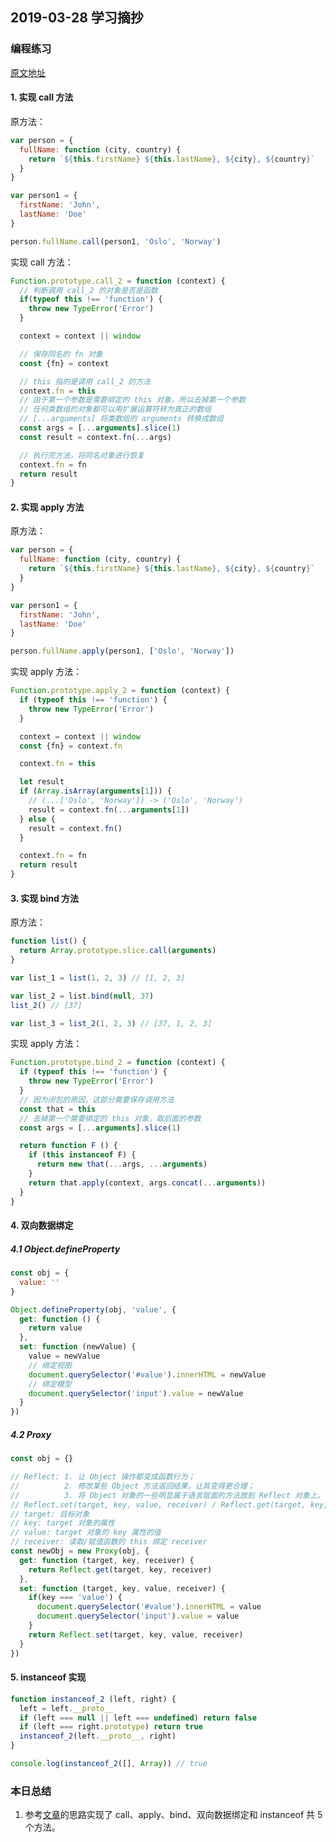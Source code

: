 ## 2019-03-28 学习摘抄

### 编程练习

[原文地址](https://segmentfault.com/a/1190000018593507?utm_source=weekly&utm_medium=email&utm_campaign=email_weekly#articleHeader3)

#### 1. 实现 call 方法

原方法：

```javascript
var person = {
  fullName: function (city, country) {
    return `${this.firstName} ${this.lastName}, ${city}, ${country}`
  }
}

var person1 = {
  firstName: 'John',
  lastName: 'Doe'
}

person.fullName.call(person1, 'Oslo', 'Norway')
```

实现 call 方法：

```javascript
Function.prototype.call_2 = function (context) {
  // 判断调用 call_2 的对象是否是函数
  if(typeof this !== 'function') {
    throw new TypeError('Error')
  }

  context = context || window

  // 保存同名的 fn 对象
  const {fn} = context

  // this 指的是调用 call_2 的方法
  context.fn = this
  // 由于第一个参数是需要绑定的 this 对象，所以去掉第一个参数
  // 任何类数组的对象都可以用扩展运算符转为真正的数组
  // [...arguments] 将类数组的 arguments 转换成数组
  const args = [...arguments].slice(1)
  const result = context.fn(...args)

  // 执行完方法，将同名对象进行恢复
  context.fn = fn
  return result
}
```

#### 2. 实现 apply 方法

原方法：

```javascript
var person = {
  fullName: function (city, country) {
    return `${this.firstName} ${this.lastName}, ${city}, ${country}`
  }
}

var person1 = {
  firstName: 'John',
  lastName: 'Doe'
}

person.fullName.apply(person1, ['Oslo', 'Norway'])
```

实现 apply 方法：

```javascript
Function.prototype.apply_2 = function (context) {
  if (typeof this !== 'function') {
    throw new TypeError('Error')
  }

  context = context || window
  const {fn} = context.fn

  context.fn = this

  let result
  if (Array.isArray(arguments[1])) {
    // (...['Oslo', 'Norway']) -> ('Oslo', 'Norway')
    result = context.fn(...arguments[1])
  } else {
    result = context.fn()
  }

  context.fn = fn
  return result
}
```

#### 3. 实现 bind 方法

原方法：

```javascript
function list() {
  return Array.prototype.slice.call(arguments)
}

var list_1 = list(1, 2, 3) // [1, 2, 3]

var list_2 = list.bind(null, 37)
list_2() // [37]

var list_3 = list_2(1, 2, 3) // [37, 1, 2, 3]
```

实现 apply 方法：

```javascript
Function.prototype.bind_2 = function (context) {
  if (typeof this !== 'function') {
    throw new TypeError('Error')
  }
  // 因为闭包的原因，这部分需要保存调用方法
  const that = this
  // 去掉第一个需要绑定的 this 对象，取后面的参数
  const args = [...arguments].slice(1)

  return function F () {
    if (this instanceof F) {
      return new that(...args, ...arguments)
    }
    return that.apply(context, args.concat(...arguments))
  }
}
```

#### 4. 双向数据绑定

##### 4.1 Object.defineProperty

```javascript
const obj = {
  value: ''
}

Object.defineProperty(obj, 'value', {
  get: function () {
    return value
  },
  set: function (newValue) {
    value = newValue
    // 绑定视图
    document.querySelector('#value').innerHTML = newValue
    // 绑定模型
    document.querySelector('input').value = newValue
  }
})
```

##### 4.2 Proxy

```javascript
const obj = {}

// Reflect: 1. 让 Object 操作都变成函数行为；
//          2. 修改某些 Object 方法返回结果，让其变得更合理；
//          3. 将 Object 对象的一些明显属于语言层面的方法放到 Reflect 对象上。
// Reflect.set(target, key, value, receiver) / Reflect.get(target, key, receiver)
// target: 目标对象
// key: target 对象的属性
// value: target 对象的 key 属性的值
// receiver: 读取/赋值函数的 this 绑定 receiver
const newObj = new Proxy(obj, {
  get: function (target, key, receiver) {
    return Reflect.get(target, key, receiver)
  },
  set: function (target, key, value, receiver) {
    if(key === 'value') {
      document.querySelector('#value').innerHTML = value
      document.querySelector('input').value = value
    }
    return Reflect.set(target, key, value, receiver)
  }
})
```

#### 5. instanceof 实现

```javascript
function instanceof_2 (left, right) {
  left = left.__proto__
  if (left === null || left === undefined) return false
  if (left === right.prototype) return true
  instanceof_2(left.__proto__, right)
}

console.log(instanceof_2([], Array)) // true
```

### 本日总结

1. 参考[文章](https://segmentfault.com/a/1190000018593507?utm_source=weekly&utm_medium=email&utm_campaign=email_weekly#articleHeader3)的思路实现了 call、apply、bind、双向数据绑定和 instanceof 共 5 个方法。
